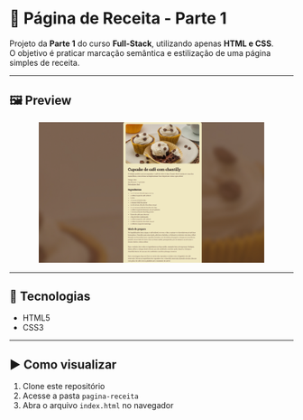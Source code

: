 # 🍲 Página de Receita - Parte 1

Projeto da **Parte 1** do curso **Full-Stack**, utilizando apenas **HTML e CSS**.  
O objetivo é praticar marcação semântica e estilização de uma página simples de receita.

---

## 🖼️ Preview
<p align="center">
  <img src="./assets/img-preview.png" alt="Preview Página de Receita" width="400px">
</p>

---

## 🚀 Tecnologias
- HTML5
- CSS3

---

## ▶️ Como visualizar
1. Clone este repositório
2. Acesse a pasta `pagina-receita`
3. Abra o arquivo `index.html` no navegador